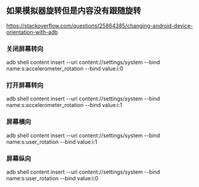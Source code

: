 

## 如果模拟器旋转但是内容没有跟随旋转

https://stackoverflow.com/questions/25864385/changing-android-device-orientation-with-adb

### 关闭屏幕转向
adb shell content insert --uri content://settings/system --bind name:s:accelerometer_rotation --bind value:i:0


### 打开屏幕转向
adb shell content insert --uri content://settings/system --bind name:s:accelerometer_rotation --bind value:i:1

### 屏幕横向
adb shell content insert --uri content://settings/system --bind name:s:user_rotation --bind value:i:1

### 屏幕纵向
adb shell content insert --uri content://settings/system --bind name:s:user_rotation --bind value:i:0
